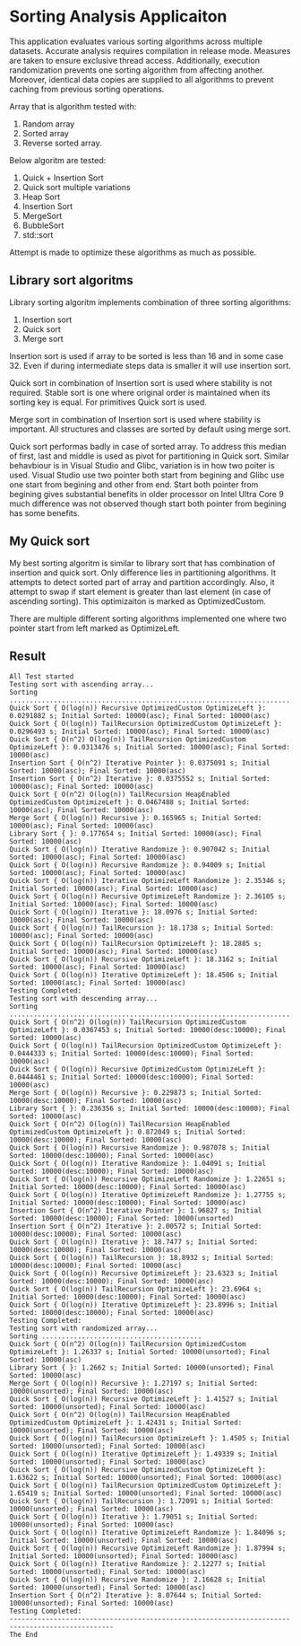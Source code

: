 # Sorting Analysis Applicaiton

This application evaluates various sorting algorithms across multiple datasets. Accurate analysis requires compilation in release mode. Measures are taken to ensure exclusive thread access. Additionally, execution randomization prevents one sorting algorithm from affecting another. Moreover, identical data copies are supplied to all algorithms to prevent caching from previous sorting operations.

Array that is algorithm tested with:
1. Random array
1. Sorted array
1. Reverse sorted array.


Below algoritm are tested:
1. Quick + Insertion Sort
1. Quick sort multiple variations
1. Heap Sort
1. Insertion Sort
1. MergeSort
1. BubbleSort
1. std::sort

Attempt is made to optimize these algorithms as much as possible.

## Library sort algoritms
Library sorting algoritm implements combination of three sorting algorithms:
1. Insertion sort
1. Quick sort
3. Merge sort

Insertion sort is used if array to be sorted is less than 16 and in some case 32. Even if during intermediate steps data is smaller it will use insertion sort.

Quick sort in combination of Insertion sort is used where stability is not required. Stable sort is one where original order is maintained when its sorting key is equal. For primitives Quick sort is used.

Merge sort in combination of Insertion sort is used where stability is important. All structures and classes are sorted by default using merge sort.

Quick sort performas badly in case of sorted array. To address this median of first, last and middle is used as pivot for partitioning in Quick sort. Similar behavbiour is in Visual Studio and Glibc, variation is in how two poiter is used. Visual Studio use two pointer both start from begining and Glibc use one start from begining and other from end. Start both pointer from begining gives substantial benefits in older processor on Intel Ultra Core 9 much difference was not observed though start both pointer from begining has some benefits.

## My Quick sort
My best sorting algoritm is similar to library sort that has combination of insertion and quick sort. Only difference lies in partitioning algorithms. It attempts to detect sorted part of array and partition accordingly. Also, it attempt to swap if start element is greater than last element (in case of ascending sorting). This optimizaiton is marked as OptimizedCustom.

There are multiple different sorting algorithms implemented one where two pointer start from left marked as OptimizeLeft. 

## Result
```
All Test started
Testing sort with ascending array...
Sorting .................................................................................................
Quick Sort { O(log(n)) Recursive OptimizedCustom OptimizeLeft }: 0.0291882 s; Initial Sorted: 10000(asc); Final Sorted: 10000(asc)
Quick Sort { O(log(n)) TailRecursion OptimizedCustom OptimizeLeft }: 0.0296493 s; Initial Sorted: 10000(asc); Final Sorted: 10000(asc)
Quick Sort { O(n^2) O(log(n)) TailRecursion OptimizedCustom OptimizeLeft }: 0.0313476 s; Initial Sorted: 10000(asc); Final Sorted: 10000(asc)
Insertion Sort { O(n^2) Iterative Pointer }: 0.0375091 s; Initial Sorted: 10000(asc); Final Sorted: 10000(asc)
Insertion Sort { O(n^2) Iterative }: 0.0375552 s; Initial Sorted: 10000(asc); Final Sorted: 10000(asc)
Quick Sort { O(n^2) O(log(n)) TailRecursion HeapEnabled OptimizedCustom OptimizeLeft }: 0.0467488 s; Initial Sorted: 10000(asc); Final Sorted: 10000(asc)
Merge Sort { O(log(n)) Recursive }: 0.165965 s; Initial Sorted: 10000(asc); Final Sorted: 10000(asc)
Library Sort { }: 0.177654 s; Initial Sorted: 10000(asc); Final Sorted: 10000(asc)
Quick Sort { O(log(n)) Iterative Randomize }: 0.907042 s; Initial Sorted: 10000(asc); Final Sorted: 10000(asc)
Quick Sort { O(log(n)) Recursive Randomize }: 0.94009 s; Initial Sorted: 10000(asc); Final Sorted: 10000(asc)
Quick Sort { O(log(n)) Iterative OptimizeLeft Randomize }: 2.35346 s; Initial Sorted: 10000(asc); Final Sorted: 10000(asc)
Quick Sort { O(log(n)) Recursive OptimizeLeft Randomize }: 2.36105 s; Initial Sorted: 10000(asc); Final Sorted: 10000(asc)
Quick Sort { O(log(n)) Iterative }: 18.0976 s; Initial Sorted: 10000(asc); Final Sorted: 10000(asc)
Quick Sort { O(log(n)) TailRecursion }: 18.1738 s; Initial Sorted: 10000(asc); Final Sorted: 10000(asc)
Quick Sort { O(log(n)) TailRecursion OptimizeLeft }: 18.2885 s; Initial Sorted: 10000(asc); Final Sorted: 10000(asc)
Quick Sort { O(log(n)) Recursive OptimizeLeft }: 18.3162 s; Initial Sorted: 10000(asc); Final Sorted: 10000(asc)
Quick Sort { O(log(n)) Iterative OptimizeLeft }: 18.4506 s; Initial Sorted: 10000(asc); Final Sorted: 10000(asc)
Testing Completed: 
Testing sort with descending array...
Sorting ......................................................................................................................
Quick Sort { O(n^2) O(log(n)) TailRecursion OptimizedCustom OptimizeLeft }: 0.0367453 s; Initial Sorted: 10000(desc:10000); Final Sorted: 10000(asc)
Quick Sort { O(log(n)) TailRecursion OptimizedCustom OptimizeLeft }: 0.0444333 s; Initial Sorted: 10000(desc:10000); Final Sorted: 10000(asc)
Quick Sort { O(log(n)) Recursive OptimizedCustom OptimizeLeft }: 0.0444461 s; Initial Sorted: 10000(desc:10000); Final Sorted: 10000(asc)
Merge Sort { O(log(n)) Recursive }: 0.229873 s; Initial Sorted: 10000(desc:10000); Final Sorted: 10000(asc)
Library Sort { }: 0.236356 s; Initial Sorted: 10000(desc:10000); Final Sorted: 10000(asc)
Quick Sort { O(n^2) O(log(n)) TailRecursion HeapEnabled OptimizedCustom OptimizeLeft }: 0.872049 s; Initial Sorted: 10000(desc:10000); Final Sorted: 10000(asc)
Quick Sort { O(log(n)) Recursive Randomize }: 0.987078 s; Initial Sorted: 10000(desc:10000); Final Sorted: 10000(asc)
Quick Sort { O(log(n)) Iterative Randomize }: 1.04091 s; Initial Sorted: 10000(desc:10000); Final Sorted: 10000(asc)
Quick Sort { O(log(n)) Recursive OptimizeLeft Randomize }: 1.22651 s; Initial Sorted: 10000(desc:10000); Final Sorted: 10000(asc)
Quick Sort { O(log(n)) Iterative OptimizeLeft Randomize }: 1.27755 s; Initial Sorted: 10000(desc:10000); Final Sorted: 10000(asc)
Insertion Sort { O(n^2) Iterative Pointer }: 1.96827 s; Initial Sorted: 10000(desc:10000); Final Sorted: 10000(unsorted)
Insertion Sort { O(n^2) Iterative }: 2.00572 s; Initial Sorted: 10000(desc:10000); Final Sorted: 10000(asc)
Quick Sort { O(log(n)) Iterative }: 18.7477 s; Initial Sorted: 10000(desc:10000); Final Sorted: 10000(asc)
Quick Sort { O(log(n)) TailRecursion }: 18.8932 s; Initial Sorted: 10000(desc:10000); Final Sorted: 10000(asc)
Quick Sort { O(log(n)) Recursive OptimizeLeft }: 23.6323 s; Initial Sorted: 10000(desc:10000); Final Sorted: 10000(asc)
Quick Sort { O(log(n)) TailRecursion OptimizeLeft }: 23.6964 s; Initial Sorted: 10000(desc:10000); Final Sorted: 10000(asc)
Quick Sort { O(log(n)) Iterative OptimizeLeft }: 23.8996 s; Initial Sorted: 10000(desc:10000); Final Sorted: 10000(asc)
Testing Completed: 
Testing sort with randomized array...
Sorting ........................................
Quick Sort { O(n^2) O(log(n)) TailRecursion OptimizedCustom OptimizeLeft }: 1.26337 s; Initial Sorted: 10000(unsorted); Final Sorted: 10000(asc)
Library Sort { }: 1.2662 s; Initial Sorted: 10000(unsorted); Final Sorted: 10000(asc)
Merge Sort { O(log(n)) Recursive }: 1.27197 s; Initial Sorted: 10000(unsorted); Final Sorted: 10000(asc)
Quick Sort { O(log(n)) Recursive OptimizeLeft }: 1.41527 s; Initial Sorted: 10000(unsorted); Final Sorted: 10000(asc)
Quick Sort { O(n^2) O(log(n)) TailRecursion HeapEnabled OptimizedCustom OptimizeLeft }: 1.42431 s; Initial Sorted: 10000(unsorted); Final Sorted: 10000(asc)
Quick Sort { O(log(n)) TailRecursion OptimizeLeft }: 1.4505 s; Initial Sorted: 10000(unsorted); Final Sorted: 10000(asc)
Quick Sort { O(log(n)) Iterative OptimizeLeft }: 1.49339 s; Initial Sorted: 10000(unsorted); Final Sorted: 10000(asc)
Quick Sort { O(log(n)) Recursive OptimizedCustom OptimizeLeft }: 1.63622 s; Initial Sorted: 10000(unsorted); Final Sorted: 10000(asc)
Quick Sort { O(log(n)) TailRecursion OptimizedCustom OptimizeLeft }: 1.65419 s; Initial Sorted: 10000(unsorted); Final Sorted: 10000(asc)
Quick Sort { O(log(n)) TailRecursion }: 1.72091 s; Initial Sorted: 10000(unsorted); Final Sorted: 10000(asc)
Quick Sort { O(log(n)) Iterative }: 1.79051 s; Initial Sorted: 10000(unsorted); Final Sorted: 10000(asc)
Quick Sort { O(log(n)) Iterative OptimizeLeft Randomize }: 1.84096 s; Initial Sorted: 10000(unsorted); Final Sorted: 10000(asc)
Quick Sort { O(log(n)) Recursive OptimizeLeft Randomize }: 1.87994 s; Initial Sorted: 10000(unsorted); Final Sorted: 10000(asc)
Quick Sort { O(log(n)) Iterative Randomize }: 2.12277 s; Initial Sorted: 10000(unsorted); Final Sorted: 10000(asc)
Quick Sort { O(log(n)) Recursive Randomize }: 2.16628 s; Initial Sorted: 10000(unsorted); Final Sorted: 10000(asc)
Insertion Sort { O(n^2) Iterative }: 8.07644 s; Initial Sorted: 10000(unsorted); Final Sorted: 10000(asc)
Testing Completed: 
------------------------------------------------------------------------------------------------
The End
```
